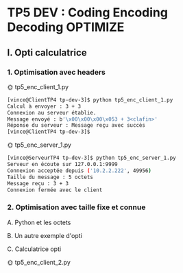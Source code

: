 # TP5 DEV : Coding Encoding Decoding OPTIMIZE

## I. Opti calculatrice

### 1. Optimisation avec headers

🌞 tp5_enc_client_1.py

```bash
[vince@ClientTP4 tp-dev-3]$ python tp5_enc_client_1.py
Calcul à envoyer : 3 + 3
Connexion au serveur établie.
Message envoyé : b'\x00\x00\x00\x053 + 3<clafin>'
Réponse du serveur : Message reçu avec succès
[vince@ClientTP4 tp-dev-3]$
```

🌞 tp5_enc_server_1.py

```bash
[vince@ServeurTP4 tp-dev-3]$ python tp5_enc_server_1.py
Serveur en écoute sur 127.0.0.1:9999
Connexion acceptée depuis ('10.2.2.222', 49956)
Taille du message : 5 octets
Message reçu : 3 + 3
Connexion fermée avec le client
```

### 2. Optimisation avec taille fixe et connue

A. Python et les octets

B. Un autre exemple d'opti

C. Calculatrice opti

🌞 tp5_enc_client_2.py


